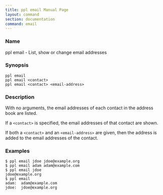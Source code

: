 ```yaml
---
title: ppl email Manual Page
layout: command
section: documentation
command: email
---
```


### Name

ppl email - List, show or change email addresses

### Synopsis

    ppl email
    ppl email <contact>
    ppl email <contact> <email-address>

### Description

With no arguments, the email addresses of each contact in the address book are
listed.

If a `<contact>` is specified, the email addresses of that contact are shown.

If both a `<contact>` and an `<email-address>` are given, then the address is
added to the email addresses of the contact.

### Examples

    $ ppl email jdoe jdoe@example.org
    $ ppl email adam adam@example.com
    $ ppl email jdoe
    jdoe@example.org
    $ ppl email
    adam:  adam@example.com
    jdoe:  jdoe@example.org

